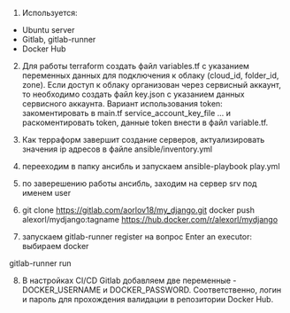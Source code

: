 1. Используется:
- Ubuntu server
- Gitlab, gitlab-runner
- Docker Hub

2. Для работы terraform создать файл variables.tf с указанием переменных данных для подключения к облаку (cloud_id, folder_id, zone). Если доступ к облаку организован через сервисный аккаунт, то необходимо создать файл key.json с указанием данных сервисного аккаунта. Вариант использования token: закоментировать в main.tf service_account_key_file ... и раскоментировать token, данные token внести в файл variable.tf.

3. Как терраформ завершит создание серверов, актуализировать значения ip адресов в файле ansible/inventory.yml 

4. перееходим в папку ансибль и запускаем ansible-playbook play.yml

5. по заверешению работы ансибль, заходим на сервер srv под именем user

6. git clone https://gitlab.com/aorlov18/my_django.git
docker push alexorl/mydjango:tagname
https://hub.docker.com/r/alexorl/mydjango

7. запускаем 
gitlab-runner register
на вопрос Enter an executor: выбираем docker

gitlab-runner run

8. В настройках CI/CD Gitlab добавляем две переменные - DOCKER_USERNAME и DOCKER_PASSWORD. Соответственно, логин и пароль для прохождения валидации в репозитории Docker Hub.



